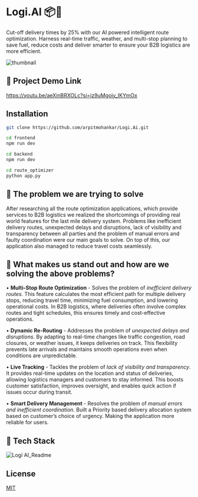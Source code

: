 # Logi.AI 📦🚚

Cut-off delivery times by 25% with our AI powered intelligent route optimization. Harness real-time traffic, weather, 
and multi-stop planning to save fuel, reduce costs and deliver smarter to ensure your B2B logistics are more efficient.

![thumbnail](https://github.com/user-attachments/assets/4b006b9a-62b7-48dd-bf0d-05423e563d77)


## 🔗 Project Demo Link
https://youtu.be/aeXinBRXOLc?si=jz9uMgoiy_IKYmOx

## Installation

```bash
git clone https://github.com/arpitmohankar/Logi.Ai.git
```
 
```bash
cd frontend
npm run dev
```

```bash
cd backend
npm run dev
```
```bash
cd route_optimizer
python app.py
```


## 🔗 The problem we are trying to solve 
After researching all the route optimization applications, which provide services to B2B logistics we realized the shortcomings of providing real world features for the last mile delivery system. Problems like inefficient delivery routes, unexpected delays and disruptions, lack of visibility and transparency between all parties and the problem of manual errors and faulty coordination were our main goals to solve. On top of this, our application also managed to reduce travel costs seamlessly.

## 🔗 What makes us stand out and how are we solving the above problems?
• **Multi-Stop Route Optimization** - Solves the problem of *inefficient delivery routes*. This feature calculates the most efficient path for multiple delivery stops, reducing travel time, minimizing fuel consumption, and lowering operational costs. In B2B logistics, where deliveries often involve complex routes and tight schedules, this ensures timely and cost-effective operations.

•	**Dynamic Re-Routing** -  Addresses the problem of *unexpected delays and disruptions*. By adapting to real-time changes like traffic congestion, road closures, or weather issues, it keeps deliveries on track. This flexibility prevents late arrivals and maintains smooth operations even when conditions are unpredictable.

•	**Live Tracking** - Tackles the problem of *lack of visibility and transparency*. It provides real-time updates on the location and status of deliveries, allowing logistics managers and customers to stay informed. This boosts customer satisfaction, improves oversight, and enables quick action if issues occur during transit.

•	**Smart Delivery Management** - Resolves the problem of *manual errors and inefficient coordination*. Built a Priority based delivery allocation system based on customer’s choice of urgency. Making the application more reliable for users.

## 🔗 Tech Stack
![Logi AI_Readme](https://github.com/user-attachments/assets/de716c23-9d93-4c03-9adc-d2bfa5c7939a)


## License

[MIT](https://choosealicense.com/licenses/mit/)
